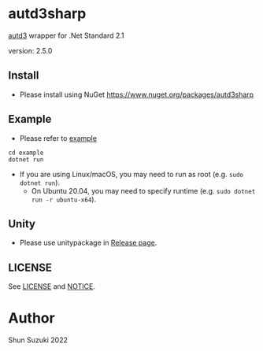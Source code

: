 # autd3sharp

[autd3](https://github.com/shinolab/autd3) wrapper for .Net Standard 2.1

version: 2.5.0

## Install

* Please install using NuGet
    https://www.nuget.org/packages/autd3sharp

## Example

* Please refer to [example](./example)

```
cd example
dotnet run
```

* If you are using Linux/macOS, you may need to run as root (e.g. `sudo dotnet run`).
    * On Ubuntu 20.04, you may need to specify runtime (e.g. `sudo dotnet run -r ubuntu-x64`).

## Unity

* Please use unitypackage in [Release page](https://github.com/shinolab/autd3/releases).

## LICENSE

See [LICENSE](./LICENSE) and [NOTICE](./NOTICE).

# Author

Shun Suzuki 2022
